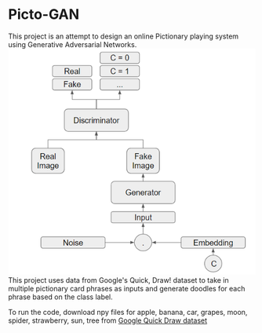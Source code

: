 # Picto-GAN

This project is an attempt to design an online Pictionary playing system using Generative Adversarial Networks. 
![image](pictogan.PNG)
This project uses data from Google's Quick, Draw! dataset to take in multiple pictionary card phrases as inputs and generate doodles for each phrase based on the class label. 

To run the code, download npy files for apple, banana, car, grapes, moon, spider, strawberry, sun, tree from [Google Quick Draw dataset](https://console.cloud.google.com/storage/browser/quickdraw_dataset/full/numpy_bitmap)
